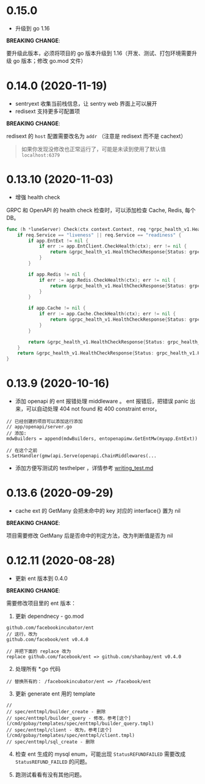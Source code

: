 # 0.15.0

- 升级到 go 1.16

**BREAKING CHANGE**:

要升级此版本，必须将项目的 go 版本升级到 1.16（开发、测试、打包环境需要升级 go 版本；修改 go.mod 文件）

# 0.14.0 (2020-11-19)

- sentryext 收集当前栈信息，让 sentry web 界面上可以展开
- redisext 支持更多可配置项

**BREAKING CHANGE**:

redisext 的 `host` 配置需要改名为 `addr` （注意是 redisext 而不是 cachext）

> 如果你发现没修改也正常运行了，可能是未读到使用了默认值 `localhost:6379`

# 0.13.10 (2020-11-03)

- 增强 health check

GRPC 和 OpenAPI 的 health check 检查时，可以添加检查 Cache, Redis, 每个 DB。

```go
func (h *luneServer) Check(ctx context.Context, req *grpc_health_v1.HealthCheckRequest) (*grpc_health_v1.HealthCheckResponse, error) {
	if req.Service == "liveness" || req.Service == "readiness" {
		if app.EntExt != nil {
			if err := app.EntClient.CheckHealth(ctx); err != nil {
				return &grpc_health_v1.HealthCheckResponse{Status: grpc_health_v1.HealthCheckResponse_NOT_SERVING}, nil
			}
		}

		if app.Redis != nil {
			if err := app.Redis.CheckHealth(ctx); err != nil {
				return &grpc_health_v1.HealthCheckResponse{Status: grpc_health_v1.HealthCheckResponse_NOT_SERVING}, nil
			}
		}

		if app.Cache != nil {
			if err := app.Cache.CheckHealth(ctx); err != nil {
				return &grpc_health_v1.HealthCheckResponse{Status: grpc_health_v1.HealthCheckResponse_NOT_SERVING}, nil
			}
		}

		return &grpc_health_v1.HealthCheckResponse{Status: grpc_health_v1.HealthCheckResponse_SERVING}, nil
	}
	return &grpc_health_v1.HealthCheckResponse{Status: grpc_health_v1.HealthCheckResponse_UNKNOWN}, nil
}
```

# 0.13.9 (2020-10-16)

- 添加 openapi 的 ent 报错处理 middleware 。 ent 报错后，把错误 panic 出来，可以自动处理 404 not found 和 400 constraint error。

```
// 已经创建的项目可以添加这行添加
// app/openapi/server.go
// 添加:
mdwBuilders = append(mdwBuilders, entopenapimw.GetEntMw(myapp.EntExt))

// 在这个之前
s.SetHandler(gmw(api.Serve(openapi.ChainMiddlewares(...
```

- 添加方便写测试的 testhelper ，详情参考 [writing_test.md](https://github.com/shanbay/gobay/blob/master/docs/writing_test.md)

# 0.13.6 (2020-09-29)

- cache ext 的 GetMany 会把未命中的 key 对应的 interface{} 置为 nil

**BREAKING CHANGE**:

项目需要修改 GetMany 后是否命中的判定方法，改为判断值是否为 nil

# 0.12.11 (2020-08-28)

- 更新 ent 版本到 0.4.0

**BREAKING CHANGE**:

需要修改项目里的 ent 版本：

1. 更新 dependnecy - go.mod

```
github.com/facebookincubator/ent
// 这行，改为
github.com/facebook/ent v0.4.0

// 并把下面的 replace 改为
replace github.com/facebook/ent => github.com/shanbay/ent v0.4.0
```

2. 处理所有 \*.go 代码

```
// 替换所有的： /facebookincubator/ent => /facebook/ent
```

3. 更新 generate ent 用的 template

```
//
// spec/enttmpl/builder_create - 删除
// spec/enttmpl/builder_query - 修改，参考[这个](/cmd/gobay/templates/spec/enttmpl/builder_query.tmpl)
// spec/enttmpl/client - 改为，参考[这个](/cmd/gobay/templates/spec/enttmpl/client.tmpl)
// spec/enttmpl/sql_create - 删除
```

4. 检查 ent 生成的 mysql enum，可能出现 `StatusREFUNDFAILED` 需要改成 `StatusREFUND_FAILED` 的问题。

5. 跑测试看看有没有其他问题。
